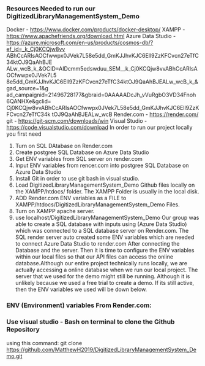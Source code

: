 ### Resources Needed to run our DigitizedLibraryManagementSystem_Demo
Docker - https://www.docker.com/products/docker-desktop/
XAMPP - https://www.apachefriends.org/download.html
Azure Data Studio -
https://azure.microsoft.com/en-us/products/cosmos-db/?ef_id=_k_Cj0KCQjw8vv
ABhCcARIsAOCfwwpx0JVek7L58e5dd_GmKJJhvKJC6Ell9ZzKFCvcn27eTfC34ktOJ9QaAhBJE
ALw_wcB_k_&OCID=AIDcmm5edswduu_SEM__k_Cj0KCQjw8vvABhCcARIsAOCfwwpx0JVek7L5
8e5dd_GmKJJhvKJC6Ell9ZzKFCvcn27eTfC34ktOJ9QaAhBJEALw_wcB_k_&gad_source=1&g
ad_campaignid=21496728177&gbraid=0AAAAADcJh_vVuRgbO3VD34Fnoh6QANHXe&gclid=
Cj0KCQjw8vvABhCcARIsAOCfwwpx0JVek7L58e5dd_GmKJJhvKJC6Ell9ZzKFCvcn27eTfC34k
tOJ9QaAhBJEALw_wcB
Render.com - https://render.com/
git - https://git-scm.com/downloads/win
Visual Studio - https://code.visualstudio.com/download
In order to run our project locally you first need
1. Turn on SQL DAtabase on Render.com
2. Create postgree SQL Database on Azure Data Studio
3. Get ENV variables from SQL server on render.com
4. Input ENV variables from rencer.com into postgree SQL Database on Azure
Data Studio
5. Install Git in order to use git bash in visual studio.
6. Load DigitizedLibraryManagementSystem_Demo Github files locally on the
XAMPP/htdocs/ folder. The XAMPP Folder is usually in the local disk.
7. ADD Render.com ENV variables as a FILE to
XAMPP/htdocs/DigitizedLibraryManagementSystem_Demo Files.
8. Turn on XAMPP apache server.
9. use localhost/DigitizedLibraryManagementSystem_Demo
Our group was able to create a SQL database with inputs using (Azure Data
Studio) which was connected to a SQL database server on Render.com. The
SQL render server auto created some ENV variables which are needed to
connect Azure Data Studio to render.com
After connecting the Database and the server. Then it is time to configure
the ENV variables within our local files so that our API files can access
the online database.Although our entire project technically runs locally,
we are actually accessing a online database when we run our local project.
The server that we used for the demo might still be running. Although it
is unlikely because we used a free trial to create a demo.
If its still active, then the ENV variables we used will be down below.
### ENV (Environment) variables From Render.com:
### Use visual studio - Bash on terminal to clone the Github Repository
using this command:
git clone
https://github.com/MatthewH2019/DigitizedLibraryManagementSystem_Demo.git
